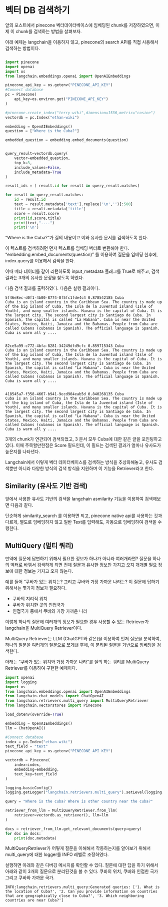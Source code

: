 # 벡터 DB 검색하기

앞의 포스트에서 pinecone 벡터데이터베이스에 임베딩된 chunk를 저장하였으면, 이제 이 chunk를 검색하는 방법을 살펴보자.

아래 예제는 langchain을 이용하지 않고, pinecone의 search API를 직접 사용해서 검색하는 방법이다.

```python

import pinecone
import openai
import os
from langchain.embeddings.openai import OpenAIEmbeddings

pinecone_api_key = os.getenv("PINECONE_API_KEY")
#Connect database
pc = Pinecone(
    api_key=os.environ.get("PINECONE_API_KEY")
)

#pinecone.create_index("terry-wiki",dimension=1536,metric="cosine")
vectordb = pc.Index("ethan-wiki")

embedding = OpenAIEmbeddings()
question = ["Where is the Cuba?"]

embedded_question = embedding.embed_documents(question)


query_result=vectordb.query(
    vector=embedded_question,
    top_k=3,
    include_values=False,
    include_metadata=True
)

result_ids = [ result.id for result in query_result.matches]

for result in query_result.matches:
    id = result.id
    text = result.metadata['text'].replace('\n','')[:500]
    title = result.metadata['title']
    score = result.score
    print(id,score,title)
    print(text,"....")
    print('\n')
```

“Where is the Cuba?”가 질의 내용이고 이와 유사한 문서를 검색하도록 한다.

이 텍스트를 검색하려면 먼저 텍스트를 임베딩 벡터로 변환해야 한다. “embedding.embed_documents(question)” 를 이용하여 질문을 임베딩 한후에, index.query를 이용해서 검색을 한다. 

이때 메타 데이터를 같이 리턴하도록 input_metadata 플래그를 True로 해주고, 검색 결과는 3개의 유사한 문장을 찾도록 하였다.

다음 검색 결과를 출력하였다. 다음은 실행 결과이다.

```text
5f46e8ec-d0f1-4b00-8774-8f5fc1fde4c4 0.878542185 Cuba
Cuba is an island country in the Caribbean Sea. The country is made up of the big island of Cuba, the Isla de la Juventud island (Isle of Youth), and many smaller islands. Havana is the capital of Cuba. It is the largest city. The second largest city is Santiago de Cuba. In Spanish, the capital is called "La Habana". Cuba is near the United States, Mexico, Haiti, Jamaica and the Bahamas. People from Cuba are called Cubans (cubanos in Spanish). The official language is Spanish. Cuba is warm all y ....


82ce5a99-c772-4bfa-8281-34249dfd9cfc 0.859715343 Cuba
Cuba is an island country in the Caribbean Sea. The country is made up of the big island of Cuba, the Isla de la Juventud island (Isle of Youth), and many smaller islands. Havana is the capital of Cuba. It is the largest city. The second largest city is Santiago de Cuba. In Spanish, the capital is called "La Habana". Cuba is near the United States, Mexico, Haiti, Jamaica and the Bahamas. People from Cuba are called Cubans (cubanos in Spanish). The official language is Spanish. Cuba is warm all y ....


418545a7-f358-4667-b941-9ecd904eab5d 0.840268135 Cuba
Cuba is an island country in the Caribbean Sea. The country is made up of the big island of Cuba, the Isla de la Juventud island (Isle of Youth), and many smaller islands. Havana is the capital of Cuba. It is the largest city. The second largest city is Santiago de Cuba. In Spanish, the capital is called "La Habana". Cuba is near the United States, Mexico, Haiti, Jamaica and the Bahamas. People from Cuba are called Cubans (cubanos in Spanish). The official language is Spanish. Cuba is warm all y ....
```

3개의 chunk가 연관되어 검색되었고, 3 문서 모두 Cuba에 대한 같은 글을 포인팅하고 있다. 이때 주목할만한점은 Score 필드인데, 이 필드는 검색된 결과가 얼마나 유사도가 높은지를 나타낸다.

Langchain에서 이렇게 벡터 데이터베이스를 검색하는 방식을 추상화해놓고, 유사도 검색뿐만 아니라 다양한 방식의 검색 방식을 지원하며 이 기능을 Retriever라고 한다. 

## Similarity (유사도 기반 검색)

앞에서 사용한 유사도 기반의 검색을 langchain asmilarity 기능을 이용하여 검색해보면 다음과 같다. 

단순하게 similarity_search 를 이용하면 되고, pinecone native api를 사용하는 것과 다르게, 별도로 임베딩하지 않고 일반 Text를 입력해도, 자동으로 임베딩하여 검색을 수행한다.


## MultiQuery (멀티 쿼리)

만약에 질문에 답변하기 위해서 필요한 정보가 하나가 아니라 여러개라면? 질문을 하나의 벡터로 바꿔서 검색하게 되면 전체 질문과 유사한 정보만 가지고 오지 개개별 필요 정보에 대한 정보는 가지고 오지 않는다.


예를 들어 “쿠바가 있는 위치는? 그리고 쿠바와 가장 가까운 나라는? 이 질문에 답하기 위해서는 몇가지 정보가 필요하다.
- 쿠바의 지리적 위치
- 쿠바가 위치한 곳의 인접국가
- 인접국가 중에서 쿠바와 가장 가까운 나라


이렇게 하나의 질문에 여러개의 정보가 필요한 경우 사용할 수 있는 Retriever가 langchain을 MultiQuery Retriever이다.

MultiQuery Retriever는 LLM (ChatGPT와 같은)을 이용하여 먼저 질문을 분석하여, 하나의 질문을 여러개의 질문으로 쪼게낸 후에, 이 분리된 질문을 기반으로 임베딩을 검색한다.


아래는 “쿠바가 있는 위치와 가장 가까운 나라"를 질의 하는 쿼리를 MultiQuery Retriever를 이용하여 구현한 예제이다.


```python
import openai
import logging
import os
from langchain.embeddings.openai import OpenAIEmbeddings
from langchain.chat_models import ChatOpenAI
from langchain.retrievers.multi_query import MultiQueryRetriever
from langchain.vectorstores import Pinecone  

load_dotenv(override=True)

embedding = OpenAIEmbeddings()
llm = ChatOpenAI()

#Connect database
index = pc.Index("ethan-wiki")
text_field = "text"
pinecone_api_key = os.getenv("PINECONE_API_KEY")

vectordb = Pinecone(
    index=index,
    embedding=embedding,
    text_key=text_field
)

logging.basicConfig()
logging.getLogger("langchain.retrievers.multi_query").setLevel(logging.INFO)

query = "Where is the cuba? Where is other country near the cuba?"

retriever_from_llm = MultiQueryRetriever.from_llm(
    retriever=vectordb.as_retriever(), llm=llm
)

docs = retriever_from_llm.get_relevant_documents(query=query)
for doc in docs:
    print(doc.metadata)
```

MultiQueryRetriever가 어떻게 질문을 이해해서 작동하는지를 알아보기 위해서 multi_query에 대한 logger를 INFO 레벨로 조정하였다.

실행하면 아래와 같은 디버깅 메시지를 확인할 수 있다. 질문에 대한 답을 하기 위해서 아래와 같이 3개의 질문으로 분리된것을 볼 수 있다. 쿠바의 위치, 쿠바와 인접한 국가 그리고 쿠바와 가까운 국가.

```text
INFO:langchain.retrievers.multi_query:Generated queries: ['1. What is the location of Cuba?', '2. Can you provide information on countries that are geographically close to Cuba?', '3. Which neighboring countries are near Cuba?']
```





